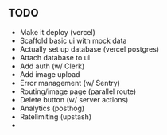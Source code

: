 ## TODO
- Make it deploy (vercel)
- Scaffold basic ui with mock data
- Actually set up database (vercel postgres)
- Attach database to ui
- Add auth (w/ Clerk)
- Add image upload
- Error management (w/ Sentry)
- Routing/image page (parallel route)
- Delete button (w/ server actions)
- Analytics (posthog)
- Ratelimiting (upstash) 
- 